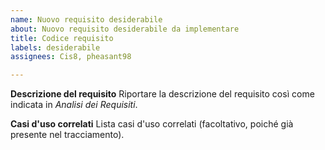 ```yaml
---
name: Nuovo requisito desiderabile
about: Nuovo requisito desiderabile da implementare
title: Codice requisito
labels: desiderabile
assignees: Cis8, pheasant98

---
```


**Descrizione del requisito**
Riportare la descrizione del requisito così come indicata in *Analisi dei Requisiti*.

**Casi d'uso correlati**
Lista casi d'uso correlati (facoltativo, poiché già presente nel tracciamento).
